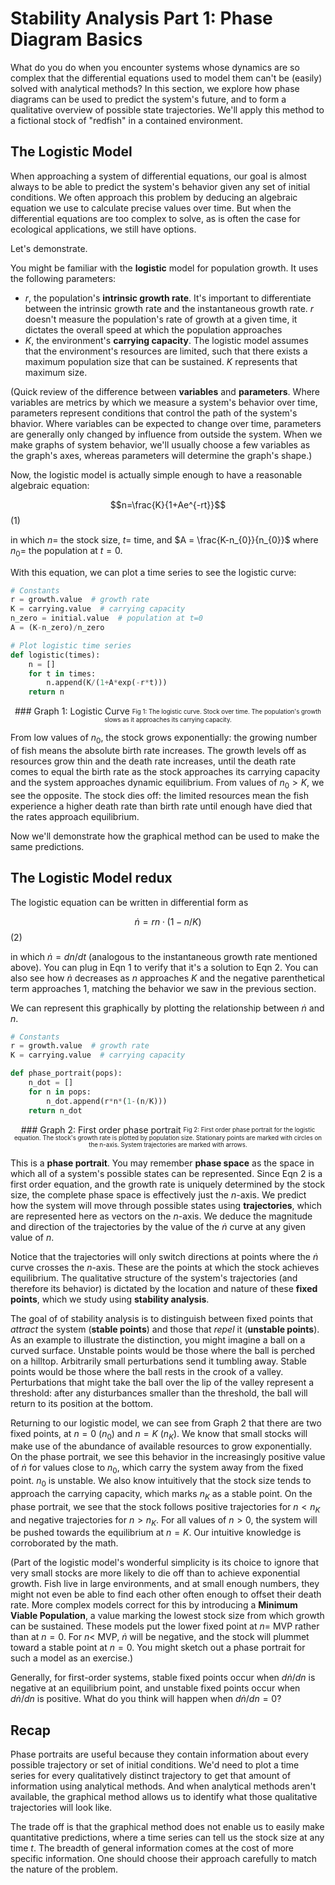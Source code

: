# Stability Analysis Part 1: Phase Diagram Basics

What do you do when you encounter systems whose dynamics are so complex that the differential equations used to model them can't be (easily) solved with analytical methods? In this section, we explore how phase diagrams can be used to predict the system's future, and to form a qualitative overview of possible state trajectories. We'll apply this method to a fictional stock of "redfish" in a contained environment.

## The Logistic Model

When approaching a system of differential equations, our goal is almost always to be able to predict the system's behavior given any set of initial conditions. We often approach this problem by deducing an algebraic equation we use to calculate precise values over time. But when the differential equations are too complex to solve, as is often the case for ecological applications, we still have options.

Let's demonstrate.

You might be familiar with the **logistic** model for population growth. It uses the following parameters:

* $r$, the population's **intrinsic growth rate**. It's important to differentiate between the intrinsic growth rate and the instantaneous growth rate. $r$ doesn't measure the population's rate of growth at a given time, it dictates the overall speed at which the population approaches
* $K$, the environment's **carrying capacity**. The logistic model assumes that the environment's resources are limited, such that there exists a maximum population size that can be sustained. $K$ represents that maximum size.

(Quick review of the difference between **variables** and **parameters**. Where variables are metrics by which we measure a system's behavior over time, parameters represent conditions that control the path of the system's bhavior. Where variables can be expected to change over time, parameters are generally only changed by influence from outside the system. When we make graphs of system behavior, we'll usually choose a few variables as the graph's axes, whereas parameters will determine the graph's shape.)

Now, the logistic model is actually simple enough to have a reasonable algebraic equation:

$$n=\frac{K}{1+Ae^{-rt}}$$ (1)

in which $n =$ the stock size, $t =$ time, and $A = \frac{K-n_{0}}{n_{0}}$ where $n_{0} =$ the population at $t=0$.

With this equation, we can plot a time series to see the logistic curve:


```python
# Constants
r = growth.value  # growth rate
K = carrying.value  # carrying capacity
n_zero = initial.value  # population at t=0
A = (K-n_zero)/n_zero

# Plot logistic time series
def logistic(times):
    n = []
    for t in times:
        n.append(K/(1+A*exp(-r*t)))
    return n
```

<center>
### Graph 1: Logistic Curve
<sub><sup>Fig 1: The logistic curve. Stock over time. The population's growth slows as it approaches its carrying capacity.</sup></sub>
</center>

From low values of $n_{0}$, the stock grows exponentially: the growing number of fish means the absolute birth rate increases. The growth levels off as resources grow thin and the death rate increases, until the death rate comes to equal the birth rate as the stock approaches its carrying capacity and the system approaches dynamic equilibrium. From values of $n_{0}>K$, we see the opposite. The stock dies off: the limited resources mean the fish experience a higher death rate than birth rate until enough have died that the rates approach equilibrium.

Now we'll demonstrate how the graphical method can be used to make the same predictions.

## The Logistic Model redux

The logistic equation can be written in differential form as

$$\dot{n}=rn\cdot(1-n/K)$$ (2)

in which $\dot{n}=dn/dt$ (analogous to the instantaneous growth rate mentioned above). You can plug in Eqn 1 to verify that it's a solution to Eqn 2. You can also see how $\dot{n}$ decreases as $n$ approaches $K$ and the negative parenthetical term approaches $1$, matching the behavior we saw in the previous section.

We can represent this graphically by plotting the relationship between $\dot{n}$ and $n$.

```python
# Constants
r = growth.value  # growth rate
K = carrying.value  # carrying capacity

def phase_portrait(pops):
    n_dot = []
    for n in pops:
        n_dot.append(r*n*(1-(n/K)))
    return n_dot
```
<center>
### Graph 2: First order phase portrait
<sub><sup>Fig 2: First order phase portrait for the logistic equation. The stock's growth rate is plotted by population size. Stationary points are marked with circles on the n-axis. System trajectories are marked with arrows.</sup></sub>
</center>

This is a **phase portrait**. You may remember **phase space** as the space in which all of a system's possible states can be represented. Since Eqn 2 is a first order equation, and the growth rate is uniquely determined by the stock size, the complete phase space is effectively just the $n$-axis. We predict how the system will move through possible states using **trajectories**, which are represented here as vectors on the $n$-axis. We deduce the magnitude and direction of the trajectories by the value of the $\dot{n}$ curve at any given value of $n$.

Notice that the trajectories will only switch directions at points where the $\dot{n}$ curve crosses the $n$-axis. These are the points at which the stock achieves equilibrium. The qualitative structure of the system's trajectories (and therefore its behavior) is dictated by the location and nature of these **fixed points**, which we study using **stability analysis**.

The goal of of stability analysis is to distinguish between fixed points that *attract* the system (**stable points**) and those that *repel* it (**unstable points**). As an example to illustrate the distinction, you might imagine a ball on a curved surface. Unstable points would be those where the ball is perched on a hilltop. Arbitrarily small perturbations send it tumbling away. Stable points would be those where the ball rests in the crook of a valley. Perturbations that might take the ball over the lip of the valley represent a threshold: after any disturbances smaller than the threshold, the ball will return to its position at the bottom.

Returning to our logistic model, we can see from Graph 2 that there are two fixed points, at $n=0$ ($n_{0}$) and $n=K$ ($n_{K}$). We know that small stocks will make use of the abundance of available resources to grow exponentially. On the phase portrait, we see this behavior in the increasingly positive value of $\dot{n}$ for values close to $n_{0}$, which carry the system away from the fixed point. $n_{0}$ is unstable. We also know intuitively that the stock size tends to approach the carrying capacity, which marks $n_{K}$ as a stable point. On the phase portrait, we see that the stock follows positive trajectories for $n<n_{K}$ and negative trajectories for $n>n_{K}$. For all values of $n>0$, the system will be pushed towards the equilibrium at $n=K$. Our intuitive knowledge is corroborated by the math.

(Part of the logistic model's wonderful simplicity is its choice to ignore that very small stocks are more likely to die off than to achieve exponential growth. Fish live in large environments, and at small enough numbers, they might not even be able to find each other often enough to offset their death rate. More complex models correct for this by introducing a **Minimum Viable Population**, a value marking the lowest stock size from which growth can be sustained. These models put the lower fixed point at $n=$ MVP rather than at $n=0$. For $n<$ MVP, $\dot{n}$ will be negative, and the stock will plummet toward a stable point at $n=0$. You might sketch out a phase portrait for such a model as an exercise.)

Generally, for first-order systems, stable fixed points occur when $d\dot{n}/dn$ is negative at an equilibrium point, and unstable fixed points occur when $d\dot{n}/dn$ is positive. What do you think will happen when $d\dot{n}/dn=0$?

## Recap

Phase portraits are useful because they contain information about every possible trajectory or set of initial conditions. We'd need to plot a time series for every qualitatively distinct trajectory to get that amount of information using analytical methods. And when analytical methods aren't available, the graphical method allows us to identify what those qualitative trajectories will look like.

The trade off is that the graphical method does not enable us to easily make quantitative predictions, where a time series can tell us the stock size at any time $t$. The breadth of general information comes at the cost of more specific information. One should choose their approach carefully to match the nature of the problem.
